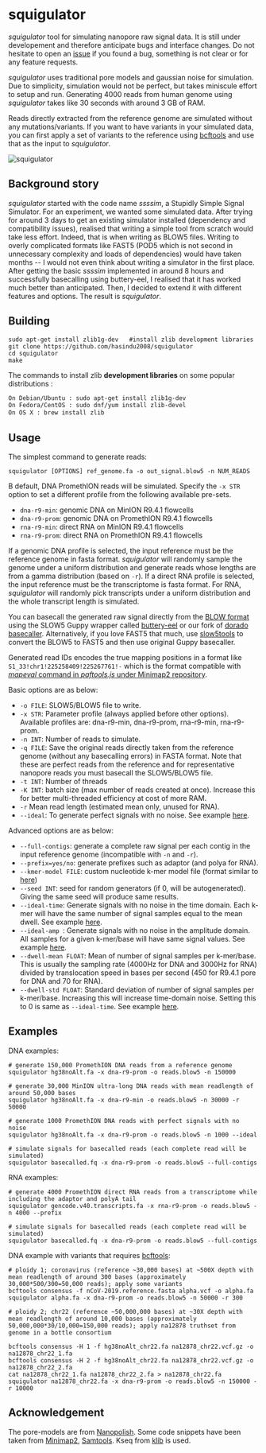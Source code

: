 # squigulator

*squigulator* tool for simulating nanopore raw signal data. It is still under developement and therefore anticipate bugs and interface changes. Do not hesitate to open an [issue](https://github.com/hasindu2008/squigulator) if you found a bug, something is not clear or for any feature requests.

*squigulator* uses traditional pore models and gaussian noise for simulation. Due to simplicity, simulation would not be perfect, but takes miniscule effort to setup and run. Generating 4000 reads from human genome using *squigulator* takes like 30 seconds with around 3 GB of RAM.

Reads directly extracted from the reference genome are simulated without any mutations/variants. If you want to have variants in your simulated data, you can first apply a set of variants to the reference using [bcftools](http://www.htslib.org/download/) and use that as the input to *squigulator*.

![squigulator](img/example.svg)

## Background story

*squigulator* started with the code name *ssssim*, a Stupidly Simple Signal Simulator. For an experiment, we wanted some simulated data. After trying for around 3 days to get an existing simulator installed (dependency and compatibility issues), realised that writing a simple tool from scratch would take less effort. Indeed, that is when writing as BLOW5 files. Writing to overly complicated formats like FAST5 (POD5 which is not second in unnecessary complexity and loads of dependencies) would have taken months -- I would not even think about writing a simulator in the first place. After getting the basic *ssssim* implemented in around 8 hours and successfully basecalling using buttery-eel, I realised that it has worked much better than anticipated. Then, I decided to extend it with different features and options. The result is *squigulator*.

## Building

```
sudo apt-get install zlib1g-dev   #install zlib development libraries
git clone https://github.com/hasindu2008/squigulator
cd squigulator
make
```

The commands to install zlib __development libraries__ on some popular distributions :
```sh
On Debian/Ubuntu : sudo apt-get install zlib1g-dev
On Fedora/CentOS : sudo dnf/yum install zlib-devel
On OS X : brew install zlib
```

## Usage

The simplest command to generate reads:
```
squigulator [OPTIONS] ref_genome.fa -o out_signal.blow5 -n NUM_READS
```

B default, DNA PromethION reads will be simulated. Specify the `-x STR` option to set a different profile from the following available pre-sets.
- `dna-r9-min`: genomic DNA on MinION R9.4.1 flowcells
- `dna-r9-prom`: genomic DNA on PromethION R9.4.1 flowcells
- `rna-r9-min`: direct RNA on MinION R9.4.1 flowcells
- `rna-r9-prom`: direct RNA on PromethION R9.4.1 flowcells

If a genomic DNA profile is selected, the input reference must be the reference genome in fasta format. *squigulator* will randomly sample the genome under a uniform distribution and generate reads whose lengths are from a gamma distribution (based on `-r`). If a direct RNA profile is selected, the input reference must be the transcriptome is fasta format. For RNA, *squigulator* will randomly pick transcripts under a uniform distribution and the whole transcript length is simulated.

You can basecall the generated raw signal directly from the [BLOW format](https://www.nature.com/articles/s41587-021-01147-4) using the SLOW5 Guppy wrapper called [buttery-eel](https://github.com/Psy-Fer/buttery-eel) or our fork of [dorado basecaller](https://github.com/hiruna72/dorado/releases/tag/v0.0.1).  Alternatively, if you love FAST5 that much, use [slow5tools](https://github.com/hasindu2008/slow5tools) to convert the BLOW5 to FAST5 and then use original Guppy basecaller.

Generated read IDs encodes the true mapping positions in a format like `S1_33!chr1!225258409!225267761!-` which is the format compatible with [*mapeval* command in *paftools.js* under Minimap2 repository](https://github.com/lh3/minimap2/blob/master/misc/README.md#evaluation).

Basic options are as below:
- `-o FILE`: SLOW5/BLOW5 file to write.
- `-x STR`: Parameter profile (always applied before other options). Available profiles are: dna-r9-min, dna-r9-prom, rna-r9-min, rna-r9-prom.
- `-n INT`: Number of reads to simulate.
- `-q FILE`: Save the original reads directly taken from the reference genome (without any basecalling errors) in FASTA format. Note that these are perfect reads from the reference and for representative nanopore reads you must basecall the SLOW5/BLOW5 file.
- `-t INT`: Number of threads
- `-K INT`: batch size (max number of reads created at once). Increase this for better multi-threaded efficiency at cost of more RAM.
- `-r` Mean read length (estimated mean only, unused for RNA).
- `--ideal`: To generate perfect signals with no noise. See example [here](docs/img/ideal.svg).

Advanced options are as below:
- `--full-contigs`: generate a complete raw signal per each contig in the input reference genome (incompatible with `-n` and `-r`).
-  `--prefix=yes/no`: generate prefixes such as adaptor (and polya for RNA).
-  `--kmer-model FILE`: custom nucleotide k-mer model file (format similar to [here](https://github.com/hasindu2008/f5c/blob/master/test/r9-models/r9.4_450bps.nucleotide.6mer.template.model))
-  `--seed INT`: seed for random generators (if 0, will be autogenerated). Giving the same seed will produce same results.
-  `--ideal-time`: Generate signals with no noise in the time domain. Each k-mer will have the same number of signal samples equal to the mean dwell. See example [here](docs/img/ideal.svg).
-  `--ideal-amp `: Generate signals with no noise in the amplitude domain. All samples for a given k-mer/base will have same signal values. See example [here](docs/img/ideal.svg).
-  `--dwell-mean FLOAT`: Mean of number of signal samples per k-mer/base. This is usually the sampling rate (4000Hz for DNA and 3000Hz for RNA) divided by translocation speed in bases per second (450 for R9.4.1 pore for DNA and 70 for RNA).
-  `--dwell-std FLOAT`: Standard deviation of number of signal samples per k-mer/base. Increasing this will increase time-domain noise. Setting this to 0 is same as `--ideal-time`. See example [here](docs/img/dwell.svg).

## Examples

DNA examples:

```
# generate 150,000 PromethION DNA reads from a reference genome
squigulator hg38noAlt.fa -x dna-r9-prom -o reads.blow5 -n 150000

# generate 30,000 MinION ultra-long DNA reads with mean readlength of around 50,000 bases
squigulator hg38noAlt.fa -x dna-r9-min -o reads.blow5 -n 30000 -r 50000

# generate 1000 PromethION DNA reads with perfect signals with no noise
squigulator hg38noAlt.fa -x dna-r9-prom -o reads.blow5 -n 1000 --ideal

# simulate signals for basecalled reads (each complete read will be simulated)
squigulator basecalled.fq -x dna-r9-prom -o reads.blow5 --full-contigs

```

RNA examples:
```
# generate 4000 PromethION direct RNA reads from a transcriptome while including the adaptor and polyA tail
squigulator gencode.v40.transcripts.fa -x rna-r9-prom -o reads.blow5 -n 4000 --prefix

# simulate signals for basecalled reads (each complete read will be simulated)
squigulator basecalled.fq -x dna-r9-prom -o reads.blow5 --full-contigs
```

DNA example with variants that requires [bcftools](http://www.htslib.org/download/):

```
# ploidy 1; coronavirus (reference ~30,000 bases) at ~500X depth with mean readlength of around 300 bases (approximately 30,000*500/300=50,000 reads); apply some variants
bcftools consensus -f nCoV-2019.reference.fasta alpha.vcf -o alpha.fa
squigulator alpha.fa -x dna-r9-prom -o reads.blow5 -n 50000 -r 300

# ploidy 2; chr22 (reference ~50,000,000 bases) at ~30X depth with mean readlength of around 10,000 bases (approximately 50,000,000*30/10,000=150,000 reads); apply na12878 truthset from genome in a bottle consortium

bcftools consensus -H 1 -f hg38noAlt_chr22.fa na12878_chr22.vcf.gz -o na12878_chr22_1.fa
bcftools consensus -H 2 -f hg38noAlt_chr22.fa na12878_chr22.vcf.gz -o na12878_chr22_2.fa
cat na12878_chr22_1.fa na12878_chr22_2.fa > na12878_chr22.fa
squigulator na12878_chr22.fa -x dna-r9-prom -o reads.blow5 -n 150000 -r 10000
```

## Acknowledgement

The pore-models are from [Nanopolish](https://github.com/jts/nanopolish).
Some code snippets have been taken from [Minimap2](https://github.com/lh3/minimap2), [Samtools](http://samtools.sourceforge.net/).
Kseq from [klib](https://github.com/attractivechaos/klib) is used.

